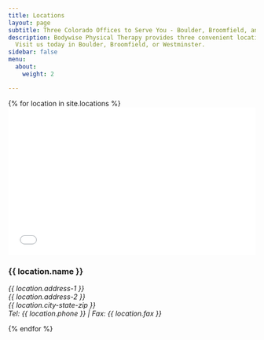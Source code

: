 ```yaml
---
title: Locations
layout: page
subtitle: Three Colorado Offices to Serve You - Boulder, Broomfield, and Westminster
description: Bodywise Physical Therapy provides three convenient locations in Colorado.
  Visit us today in Boulder, Broomfield, or Westminster.
sidebar: false
menu:
  about:
    weight: 2

---
```

<div id="locations">
  {% for location in site.locations %}
  <div class="location-info">
    <iframe src="{{ location.google-maps-embed }}" width="100%" height="300" frameborder="0" style="border:0" allowfullscreen></iframe>
    <h3 class="location-name">{{ location.name }}</h3>
    <address>
      <p>{{ location.address-1 }}<br>
      {{ location.address-2 }}<br>
      {{ location.city-state-zip }}<br>
      Tel: {{ location.phone }} | Fax: {{ location.fax }}</p>
    </address>
  </div>
  {% endfor %}
</div>